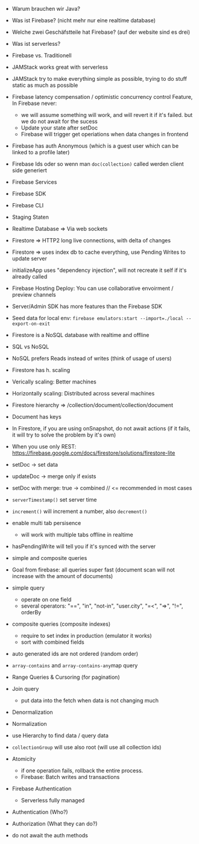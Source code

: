 - Warum brauchen wir Java?
- Was ist Firebase? (nicht mehr nur eine realtime database)
- Welche zwei Geschäfstteile hat Firebase? (auf der website sind es drei)
- Was ist serverless?
- Firebase vs. Traditionell

- JAMStack works great with serverless
- JAMStack try to make everything simple as possible, trying to do stuff static as much as possible

- Firebase latency compensation / optimistic concurrency control Feature, In Firebase never:

  - we will assume something will work, and will revert it if it's failed. but we do not await for the sucess
  - Update your state after setDoc
  - Firebase will trigger get operiations when data changes in frontend

- Firebase has auth Anonymous (which is a guest user which can be linked to a profile later)

- Firebase Ids oder so wenn man `doc(collection)` called werden client side generiert

- Firebase Services
- Firebase SDK
- Firebase CLI
- Staging Staten

- Realtime Database => Via web sockets
- Firestore => HTTP2 long live connections, with delta of changes
- Firestore => uses index db to cache everything, use Pending Writes to update server

- initializeApp uses "dependency injection", will not recreate it self if it's already called

- Firebase Hosting Deploy: You can use collaborative envoirment / preview channels

- Server/Admin SDK has more features than the Firebase SDK
- Seed data for local env: `firebase emulators:start --import=./local --export-on-exit`

- Firestore is a NoSQL database with realtime and offline

- SQL vs NoSQL
- NoSQL prefers Reads instead of writes (think of usage of users)
- Firestore has h. scaling
- Verically scaling: Better machines
- Horizontally scaling: Distributed across several machines

- Firestore hierarchy => /collection/document/collection/document
- Document has keys

- In Firestore, if you are using onSnapshot, do not await actions (if it fails, it will try to solve the problem by it's own)
- When you use only REST: https://firebase.google.com/docs/firestore/solutions/firestore-lite
- setDoc -> set data
- updateDoc -> merge only if exists
- setDoc with merge: true -> combined // <= recommended in most cases

- `serverTimestamp()` set server time
- `increment()` will increment a number, also `decrement()`

- enable multi tab persisence

  - will work with multiple tabs offline in realtime

- hasPendingWrite will tell you if it's synced with the server

- simple and composite queries
- Goal from firebase: all queries super fast (document scan will not increase with the amount of documents)
- simple query
  - operate on one field
  - several operators: "==", "in", "not-in", "user.city", "=<", "=>", "!=", orderBy
- composite queries (composite indexes)

  - require to set index in production (emulator it works)
  - sort with combined fields

- auto generated ids are not ordered (random order)
- `array-contains` and `array-contains-any`map query

- Range Queries & Cursoring (for pagination)

- Join query

  - put data into the fetch when data is not changing much

- Denormalization
- Normalization

- use Hierarchy to find data / query data
- `collectionGroup` will use also root (will use all collection ids)

- Atomicity

  - if one operation fails, rollback the entire process.
  - Firebase: Batch writes and transactions

- Firebase Authentication

  - Serverless fully managed

- Authentication (Who?)
- Authorization (What they can do?)

- do not await the auth methods
